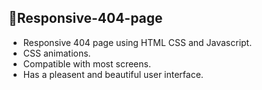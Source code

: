 ## 👻Responsive-404-page
- Responsive 404 page using HTML CSS and Javascript. 
- CSS animations.
- Compatible with most screens. 
- Has a pleasent and beautiful user interface.

